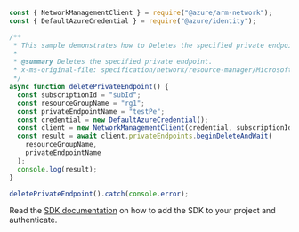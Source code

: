 ```javascript
const { NetworkManagementClient } = require("@azure/arm-network");
const { DefaultAzureCredential } = require("@azure/identity");

/**
 * This sample demonstrates how to Deletes the specified private endpoint.
 *
 * @summary Deletes the specified private endpoint.
 * x-ms-original-file: specification/network/resource-manager/Microsoft.Network/stable/2021-08-01/examples/PrivateEndpointDelete.json
 */
async function deletePrivateEndpoint() {
  const subscriptionId = "subId";
  const resourceGroupName = "rg1";
  const privateEndpointName = "testPe";
  const credential = new DefaultAzureCredential();
  const client = new NetworkManagementClient(credential, subscriptionId);
  const result = await client.privateEndpoints.beginDeleteAndWait(
    resourceGroupName,
    privateEndpointName
  );
  console.log(result);
}

deletePrivateEndpoint().catch(console.error);
```

Read the [SDK documentation](https://github.com/Azure/azure-sdk-for-js/blob/%40azure%2Farm-network_28.0.0/sdk/network/arm-network/README.md) on how to add the SDK to your project and authenticate.
